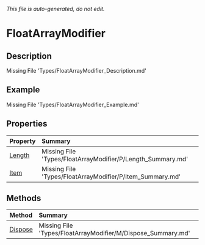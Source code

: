 *This file is auto-generated, do not edit.*

# FloatArrayModifier
## Description
Missing File 'Types/FloatArrayModifier_Description.md'
## Example
Missing File 'Types/FloatArrayModifier_Example.md'
## Properties
| Property | Summary |
|:-----|:--------|
|[Length](FloatArrayModifier/P/Length.md)|Missing File 'Types/FloatArrayModifier/P/Length_Summary.md'|
|[Item](FloatArrayModifier/P/Item.md)|Missing File 'Types/FloatArrayModifier/P/Item_Summary.md'|
## Methods
| Method | Summary |
|:-----|:--------|
|[Dispose](FloatArrayModifier/M/Dispose.md)|Missing File 'Types/FloatArrayModifier/M/Dispose_Summary.md'|
